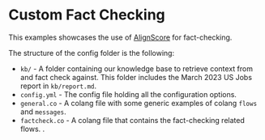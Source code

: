 # Custom Fact Checking

This examples showcases the use of [AlignScore](https://aclanthology.org/2023.acl-long.634.pdf) for fact-checking.

The structure of the config folder is the following:

- `kb/` - A folder containing our knowledge base to retrieve context from and fact check against. This folder includes the March 2023 US Jobs report in `kb/report.md`.
- `config.yml` - The config file holding all the configuration options.
- `general.co` - A colang file with some generic examples of colang `flows` and `messages`.
- `factcheck.co` - A colang file that contains the fact-checking related flows. .
